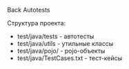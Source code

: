 Back Autotests

Структура проекта:
- test/java/tests - автотесты
- test/java/utils - утильные классы
- test/java/pojo/ - pojo-объекты
- test/java/TestCases.txt - тест-кейсы
